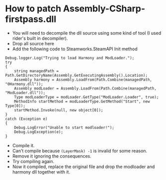 # How to patch Assembly-CSharp-firstpass.dll

* You will need to decompile the dll source using some kind of tool (I used rider's built in decompiler).
* Drop all source here
* Add the following code to Steamworks.SteamAPI Init method
```
Debug.logger.Log("Trying to load Harmony and ModLoader.");
try
{
    string managedPath = Path.GetDirectoryName(Assembly.GetExecutingAssembly().Location);
    Assembly harmony = Assembly.LoadFrom(Path.Combine(managedPath, "0Harmony.dll"));
    Assembly modLoader = Assembly.LoadFrom(Path.Combine(managedPath, "ModLoader.dll"));
    Type modLoaderType = modLoader.GetType("ModLoader.Loader", true);
    MethodInfo startMethod = modLoaderType.GetMethod("Start", new Type[0]);
    startMethod.Invoke(null, new object[0]);
}
catch (Exception e)
{
    Debug.LogError("Unable to start modloader!");
    Debug.LogException(e);
}
```
* Compile it.
* Can't compile because `(LayerMask) -1` is invalid for some reason.
* Remove it ignoring the consequences.
* Try compiling again.
* Now it compiled, replace the original file and drop the modloader and harmony dll together with it.